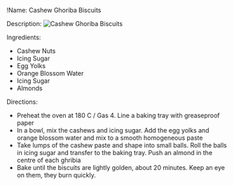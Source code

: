 !Name: Cashew Ghoriba Biscuits

Description:
![Cashew Ghoriba Biscuits](https://www.themealdb.com/images/media/meals/t3r3ka1560461972.jpg "Cashew Ghoriba Biscuits")

Ingredients:
- Cashew Nuts
- Icing Sugar
- Egg Yolks
- Orange Blossom Water
- Icing Sugar
- Almonds

Directions:
- Preheat the oven at 180 C / Gas 4. Line a baking tray with greaseproof paper
- In a bowl, mix the cashews and icing sugar. Add the egg yolks and orange blossom water and mix to a smooth homogeneous paste
- Take lumps of the cashew paste and shape into small balls. Roll the balls in icing sugar and transfer to the baking tray. Push an almond in the centre of each ghribia
- Bake until the biscuits are lightly golden, about 20 minutes. Keep an eye on them, they burn quickly.
